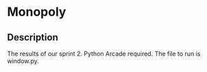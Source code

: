 # Monopoly

## Description
The results of our sprint 2. Python Arcade required.
The file to run is window.py.
